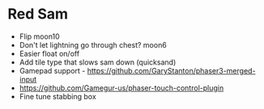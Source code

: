 # Red Sam

- Flip moon10
- Don't let lightning go through chest? moon6
- Easier float on/off
- Add tile type that slows sam down (quicksand)
- Gamepad support - https://github.com/GaryStanton/phaser3-merged-input
- https://github.com/Gamegur-us/phaser-touch-control-plugin
- Fine tune stabbing box
